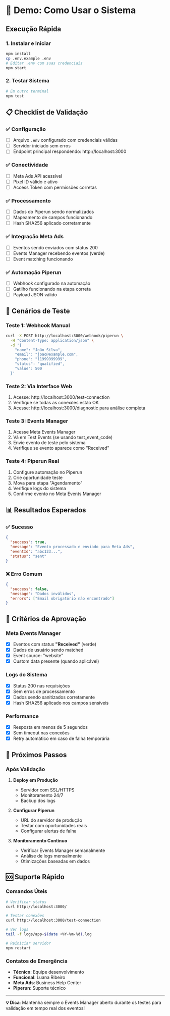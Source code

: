 # 🚀 Demo: Como Usar o Sistema

## Execução Rápida

### 1. Instalar e Iniciar
```bash
npm install
cp .env.example .env
# Editar .env com suas credenciais
npm start
```

### 2. Testar Sistema
```bash
# Em outro terminal
npm test
```

## 📋 Checklist de Validação

### ✅ Configuração
- [ ] Arquivo `.env` configurado com credenciais válidas
- [ ] Servidor iniciado sem erros
- [ ] Endpoint principal respondendo: http://localhost:3000

### ✅ Conectividade  
- [ ] Meta Ads API acessível
- [ ] Pixel ID válido e ativo
- [ ] Access Token com permissões corretas

### ✅ Processamento
- [ ] Dados do Piperun sendo normalizados
- [ ] Mapeamento de campos funcionando
- [ ] Hash SHA256 aplicado corretamente

### ✅ Integração Meta Ads
- [ ] Eventos sendo enviados com status 200
- [ ] Events Manager recebendo eventos (verde)
- [ ] Event matching funcionando

### ✅ Automação Piperun
- [ ] Webhook configurado na automação
- [ ] Gatilho funcionando na etapa correta
- [ ] Payload JSON válido

## 🧪 Cenários de Teste

### Teste 1: Webhook Manual
```bash
curl -X POST http://localhost:3000/webhook/piperun \
  -H "Content-Type: application/json" \
  -d '{
    "name": "João Silva",
    "email": "joao@example.com", 
    "phone": "11999999999",
    "status": "qualified",
    "value": 500
  }'
```

### Teste 2: Via Interface Web
1. Acesse: http://localhost:3000/test-connection
2. Verifique se todas as conexões estão OK
3. Acesse: http://localhost:3000/diagnostic para análise completa

### Teste 3: Events Manager
1. Acesse Meta Events Manager
2. Vá em Test Events (se usando test_event_code)
3. Envie evento de teste pelo sistema
4. Verifique se evento aparece como "Received"

### Teste 4: Piperun Real
1. Configure automação no Piperun
2. Crie oportunidade teste
3. Mova para etapa "Agendamento"
4. Verifique logs do sistema
5. Confirme evento no Meta Events Manager

## 📊 Resultados Esperados

### ✅ Sucesso
```json
{
  "success": true,
  "message": "Evento processado e enviado para Meta Ads",
  "eventId": "abc123...",
  "status": "sent"
}
```

### ❌ Erro Comum
```json
{
  "success": false,
  "message": "Dados inválidos",
  "errors": ["Email obrigatório não encontrado"]
}
```

## 🎯 Critérios de Aprovação

### Meta Events Manager
- [x] Eventos com status **"Received"** (verde)
- [x] Dados de usuário sendo matched
- [x] Event source: "website"  
- [x] Custom data presente (quando aplicável)

### Logs do Sistema
- [x] Status 200 nas requisições
- [x] Sem erros de processamento
- [x] Dados sendo sanitizados corretamente
- [x] Hash SHA256 aplicado nos campos sensíveis

### Performance
- [x] Resposta em menos de 5 segundos
- [x] Sem timeout nas conexões
- [x] Retry automático em caso de falha temporária

## 🚀 Próximos Passos

### Após Validação
1. **Deploy em Produção**
   - Servidor com SSL/HTTPS
   - Monitoramento 24/7
   - Backup dos logs

2. **Configurar Piperun**
   - URL do servidor de produção
   - Testar com oportunidades reais
   - Configurar alertas de falha

3. **Monitoramento Contínuo**
   - Verificar Events Manager semanalmente
   - Análise de logs mensalmente
   - Otimizações baseadas em dados

## 🆘 Suporte Rápido

### Comandos Úteis
```bash
# Verificar status
curl http://localhost:3000/

# Testar conexões
curl http://localhost:3000/test-connection

# Ver logs
tail -f logs/app-$(date +%Y-%m-%d).log

# Reiniciar servidor
npm restart
```

### Contatos de Emergência
- **Técnico**: Equipe desenvolvimento
- **Funcional**: Luana Ribeiro
- **Meta Ads**: Business Help Center
- **Piperun**: Suporte técnico

---

**💡 Dica**: Mantenha sempre o Events Manager aberto durante os testes para validação em tempo real dos eventos!